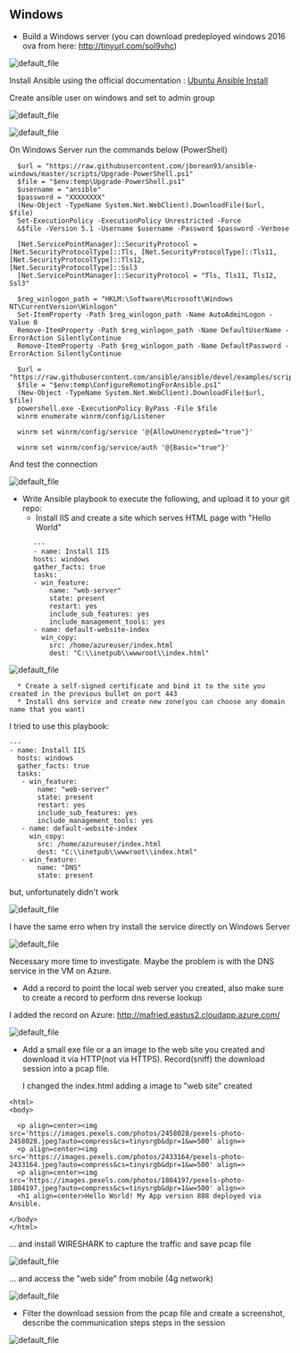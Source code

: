 ## Windows

  - Build a Windows server (you can download predeployed windows 2016 ova from here: http://tinyurl.com/sol9vhc)

  ![default_file](../images/task1-img00.png)

  Install Ansible using the official documentation : [Ubuntu Ansible Install](https://docs.ansible.com/ansible/latest/installation_guide/intro_installation.html#installing-ansible-on-ubuntu)
  
  Create ansible user on windows and set to admin group
  
  ![default_file](../images/task1-img01.png)
  
  ![default_file](../images/task1-img03.png)
  
  On Windows Server run the commands below (PowerShell)
  

```
  $url = "https://raw.githubusercontent.com/jborean93/ansible-windows/master/scripts/Upgrade-PowerShell.ps1"
  $file = "$env:temp\Upgrade-PowerShell.ps1"
  $username = "ansible"
  $password = "XXXXXXXX"
  (New-Object -TypeName System.Net.WebClient).DownloadFile($url, $file)
  Set-ExecutionPolicy -ExecutionPolicy Unrestricted -Force
  &$file -Version 5.1 -Username $username -Password $password -Verbose

  [Net.ServicePointManager]::SecurityProtocol = [Net.SecurityProtocolType]::Tls, [Net.SecurityProtocolType]::Tls11, [Net.SecurityProtocolType]::Tls12,          [Net.SecurityProtocolType]::Ssl3
  [Net.ServicePointManager]::SecurityProtocol = "Tls, Tls11, Tls12, Ssl3"

  $reg_winlogon_path = "HKLM:\Software\Microsoft\Windows NT\CurrentVersion\Winlogon"
  Set-ItemProperty -Path $reg_winlogon_path -Name AutoAdminLogon -Value 0
  Remove-ItemProperty -Path $reg_winlogon_path -Name DefaultUserName -ErrorAction SilentlyContinue
  Remove-ItemProperty -Path $reg_winlogon_path -Name DefaultPassword -ErrorAction SilentlyContinue

  $url = "https://raw.githubusercontent.com/ansible/ansible/devel/examples/scripts/ConfigureRemotingForAnsible.ps1"
  $file = "$env:temp\ConfigureRemotingForAnsible.ps1"
  (New-Object -TypeName System.Net.WebClient).DownloadFile($url, $file)
  powershell.exe -ExecutionPolicy ByPass -File $file
  winrm enumerate winrm/config/Listener

  winrm set winrm/config/service '@{AllowUnencrypted="true"}'

  winrm set winrm/config/service/auth '@{Basic="true"}'
```

   And test the connection
  
  ![default_file](../images/task1-img04.png)

  - Write Ansible playbook to execute the following, and upload it to your git repo:
      * Install IIS and create a site which serves HTML page with "Hello World"
      
```
      ---
      - name: Install IIS
      hosts: windows
      gather_facts: true
      tasks:
      - win_feature:
          name: "web-server"
          state: present
          restart: yes
          include_sub_features: yes
          include_management_tools: yes
      - name: default-website-index
        win_copy:
          src: /home/azureuser/index.html
          dest: "C:\\inetpub\\wwwroot\\index.html"
```
         
![default_file](../images/task1-img05.png)
      
      * Create a self-signed certificate and bind it to the site you created in the previous bullet on port 443
      * Install dns service and create new zone(you can choose any domain name that you want)
 
I tried to use this playbook:

```
---
- name: Install IIS
  hosts: windows
  gather_facts: true
  tasks:
   - win_feature:
       name: "web-server"
       state: present
       restart: yes
       include_sub_features: yes
       include_management_tools: yes
   - name: default-website-index
     win_copy:
       src: /home/azureuser/index.html
       dest: "C:\\inetpub\\wwwroot\\index.html"
   - win_feature:
       name: "DNS"
       state: present
```

but, unfortunately didn't work

![default_file](../images/task1-img11.png)

I have the same erro when try install the service directly on Windows Server

![default_file](../images/task1-img12.png)

Necessary more time to investigate. Maybe the problem is with the DNS service in the VM on Azure.
      
  - Add a record to point the local web server you created, also make sure to create a record to perform dns reverse lookup

I added the record on Azure: http://mafried.eastus2.cloudapp.azure.com/

![default_file](../images/task1-img14.png)
  
  - Add a small exe file or a an image to the web site you created and download it via HTTP(not via HTTPS). Record(sniff) the download session into a pcap file.

    I changed the index.html adding a image to "web site" created
    
```
<html>
<body>

  <p align=center><img src='https://images.pexels.com/photos/2458028/pexels-photo-2458028.jpeg?auto=compress&cs=tinysrgb&dpr=1&w=500' align=>
  <p align=center><img src='https://images.pexels.com/photos/2433164/pexels-photo-2433164.jpeg?auto=compress&cs=tinysrgb&dpr=1&w=500' align=>
  <p align=center><img src='https://images.pexels.com/photos/1804197/pexels-photo-1804197.jpeg?auto=compress&cs=tinysrgb&dpr=1&w=500' align=>
  <h1 align=center>Hello World! My App version 888 deployed via Ansible.

</body>
</html>
```

... and install WIRESHARK to capture the traffic and save pcap file
    
![default_file](../images/task1-img06.png)

... and access the "web side" from mobile (4g network)

![default_file](../images/task1-img08.png)

  - Filter the download session from the pcap file and create a screenshot, describe the communication steps steps in the session


![default_file](../images/task1-img10.png)
